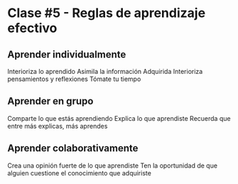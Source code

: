 # Clase #5 - Reglas de aprendizaje efectivo

## Aprender individualmente

Interioriza lo aprendido
Asimila la información Adquirida
Interioriza pensamientos y reflexiones
Tómate tu tiempo

## Aprender en grupo

Comparte lo que estás aprendiendo
Explica lo que aprendiste
Recuerda que entre más explicas, más aprendes

## Aprender colaborativamente

Crea una opinión fuerte de lo que aprendiste
Ten la oportunidad de que alguien cuestione el conocimiento que adquiriste

